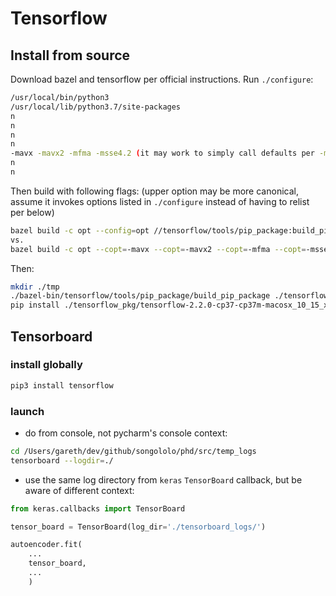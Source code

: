 # Tensorflow

## Install from source

Download bazel and tensorflow per official instructions. Run `./configure`:
```bash
/usr/local/bin/python3
/usr/local/lib/python3.7/site-packages
n
n
n
n
-mavx -mavx2 -mfma -msse4.2 (it may work to simply call defaults per -march-native in combination with --config=opt flag below...)
n
n
```

Then build with following flags:
(upper option may be more canonical, assume it invokes options listed in `./configure` instead of having to relist per below)

```bash
bazel build -c opt --config=opt //tensorflow/tools/pip_package:build_pip_package
vs.
bazel build -c opt --copt=-mavx --copt=-mavx2 --copt=-mfma --copt=-msse4.2 //tensorflow/tools/pip_package:build_pip_package
```
Then:
```bash
mkdir ./tmp
./bazel-bin/tensorflow/tools/pip_package/build_pip_package ./tensorflow_pkg
pip install ./tensorflow_pkg/tensorflow-2.2.0-cp37-cp37m-macosx_10_15_x86_64.whl
```


## Tensorboard

### install globally
```bash
pip3 install tensorflow
```

### launch
- do from console, not pycharm's console context:
```bash
cd /Users/gareth/dev/github/songololo/phd/src/temp_logs
tensorboard --logdir=./
```
- use the same log directory from `keras` `TensorBoard` callback, but be aware of different context:
```python
from keras.callbacks import TensorBoard

tensor_board = TensorBoard(log_dir='./tensorboard_logs/')

autoencoder.fit(
    ...
    tensor_board,
    ...
    )
```